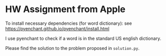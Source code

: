 # HW Assignment from Apple

To install necessary dependencies (for word dictionary): see
https://pyenchant.github.io/pyenchant/install.html

I use pyenchant to check if a word is in the standard US english dictionary. 

Please find the solution to the problem proposed in `solution.py`.

